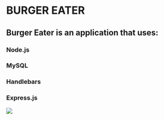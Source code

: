 # BURGER EATER
## Burger Eater is an application that uses:
### Node.js
### MySQL
### Handlebars
### Express.js
![](https://github.com/Mendezki/burger/tree/master/public/assets/img/burger.gif)
